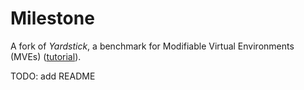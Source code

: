 
# Milestone

A fork of *Yardstick*, a benchmark for Modifiable Virtual Environments (MVEs) ([tutorial](docs/tutorial.md)).

TODO: add README
